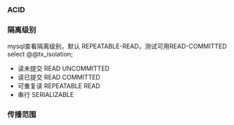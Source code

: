 
###	ACID

### 隔离级别

mysql查看隔离级别，默认 REPEATABLE-READ，测试可用READ-COMMITTED
select @@tx_isolation;

* 读未提交 READ UNCOMMITTED
* 读已提交 READ COMMITTED
* 可重复读 REPEATABLE READ
* 串行 SERIALIZABLE

### 传播范围

